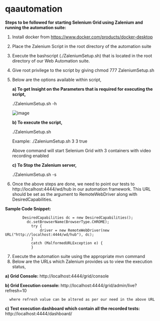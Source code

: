 # qaautomation

**Steps to be followed for starting Selenium Grid using Zalenium and running the automation suite:**

1) Install docker from https://www.docker.com/products/docker-desktop
2) Place the Zalenium Script in the root directory of the automation suite
3) Execute the bashscript (./ZaleniumSetup.sh) that is located in the root directory of our Web Automation suite.
4) Give root privilege to the script by giving chmod 777 ZaleniumSetup.sh
5) Below are the options available within script,

   **a) To get Insight on the Parameters that is required for executing the script,**

      ./ZaleniumSetup.sh -h 
      
      ![image](https://user-images.githubusercontent.com/83286077/116243141-3e704980-a784-11eb-8a77-076110e2d70c.png)

 
   **b) To execute the script,**
   
     ./ZaleniumSetup.sh <desiredContainers> <maxDockerSeleniumContainers> <videoRecordingEnabled>
   
      Example:
      ./ZaleniumSetup.sh 3 3 true
      
      Above command will start Selenium Grid with 3 containers with video recording enabled
   
   **c) To Stop the Zalenium server,**
   
      ./ZaleniumSetup.sh -s
    
 6) Once the above steps are done, we need to point our tests to http://localhost:4444/wd/hub in our automation framework. This URL should be set as the argument to     RemoteWebDriver along with DesiredCapabilities.
 
   **Sample Code Snippet:**
    
    		DesiredCapabilities dc = new DesiredCapabilities();
			  dc.setBrowserName(BrowserType.CHROME);
				try {
					driver = new RemoteWebDriver(new URL("http://localhost:4444/wd/hub"), dc);
				} 
				catch (MalformedURLException e) {
				}
			
 7) Execute the automation suite using the appropriate mvn command
 8) Below are the URLs which Zalenium provides us to view the execution status,
 
  **a) Grid Console:**
      http://localhost:4444/grid/console
     
  **b) Grid Execution console:**
      http://localhost:4444/grid/admin/live?refresh=10
      
      where refresh value can be altered as per our need in the above URL
      
  **c) Test execution dashboard which contain all the recorded tests:**
      http://localhost:4444/dashboard/
   
   

